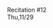 
<div class="recitation">
<div class="column_date">
<p markdown="block">
Recitation #12 <br>
Thu,11/29
</p>
</div>

<div class="column_recitation">
<p markdown="block">



</p>
</div>

</div>


